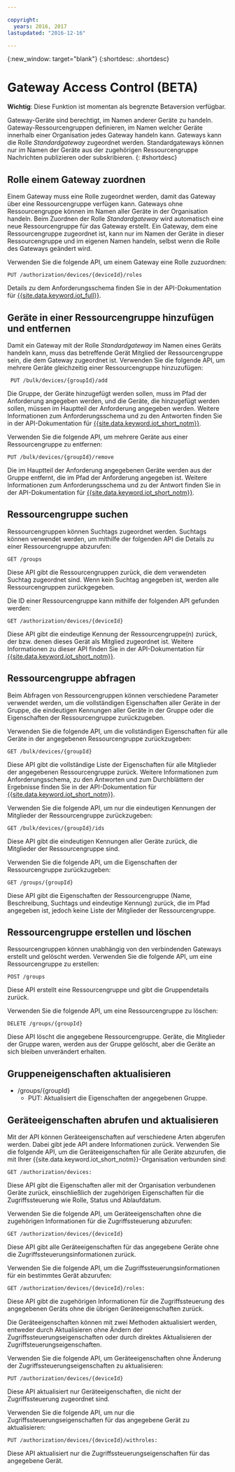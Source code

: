```yaml
---

copyright:
  years: 2016, 2017
lastupdated: "2016-12-16"

---
```


{:new_window: target="blank"}
{:shortdesc: .shortdesc}

# Gateway Access Control (BETA)

**Wichtig**: Diese Funktion ist momentan als begrenzte Betaversion verfügbar.

Gateway-Geräte sind berechtigt, im Namen anderer Geräte zu handeln. Gateway-Ressourcengruppen definieren, im Namen welcher Geräte innerhalb einer Organisation jedes Gateway handeln kann. Gateways kann die Rolle *Standardgateway* zugeordnet werden. Standardgateways können nur im Namen der Geräte aus der zugehörigen Ressourcengruppe Nachrichten publizieren oder subskribieren.
{: #shortdesc}


## Rolle einem Gateway zuordnen

Einem Gateway muss eine Rolle zugeordnet werden, damit das Gateway über eine Ressourcengruppe verfügen kann. Gateways ohne Ressourcengruppe können im Namen aller Geräte in der Organisation handeln. Beim Zuordnen der Rolle *Standardgateway* wird automatisch eine neue Ressourcengruppe für das Gateway erstellt. Ein Gateway, dem eine Ressourcengruppe zugeordnet ist, kann nur im Namen der Geräte in dieser Ressourcengruppe und im eigenen Namen handeln, selbst wenn die Rolle des Gateways geändert wird. 

Verwenden Sie die folgende API, um einem Gateway eine Rolle zuzuordnen: 

```
PUT /authorization/devices/{deviceId}/roles
```

Details zu dem Anforderungsschema finden Sie in der API-Dokumentation für [{{site.data.keyword.iot_full}}](https://docs.internetofthings.ibmcloud.com/swagger/limited-gateway.html#!/Limited_Gateway/put_authorization_devices_deviceId_roles).

## Geräte in einer Ressourcengruppe hinzufügen und entfernen

Damit ein Gateway mit der Rolle *Standardgateway* im Namen eines Geräts handeln kann, muss das betreffende Gerät Mitglied der Ressourcengruppe sein, die dem Gateway zugeordnet ist. Verwenden Sie die folgende API, um mehrere Geräte gleichzeitig einer Ressourcengruppe hinzuzufügen: 

```
 PUT /bulk/devices/{groupId}/add
```

Die Gruppe, der Geräte hinzugefügt werden sollen, muss im Pfad der Anforderung angegeben werden, und die Geräte, die hinzugefügt werden sollen, müssen im Hauptteil der Anforderung angegeben werden. Weitere Informationen zum Anforderungsschema und zu den Antworten finden Sie in der API-Dokumentation für [{{site.data.keyword.iot_short_notm}}](https://docs.internetofthings.ibmcloud.com/swagger/limited-gateway.html#!/Limited_Gateway/put_bulk_devices_groupId_add).

Verwenden Sie die folgende API, um mehrere Geräte aus einer Ressourcengruppe zu entfernen: 

```
PUT /bulk/devices/{groupId}/remove
```

Die im Hauptteil der Anforderung angegebenen Geräte werden aus der Gruppe entfernt, die im Pfad der Anforderung angegeben ist. Weitere Informationen zum Anforderungsschema und zu der Antwort finden Sie in der API-Dokumentation für [{{site.data.keyword.iot_short_notm}}](https://docs.internetofthings.ibmcloud.com/swagger/limited-gateway.html#!/Limited_Gateway/put_bulk_devices_groupId_remove).

## Ressourcengruppe suchen

Ressourcengruppen können Suchtags zugeordnet werden. Suchtags können verwendet werden, um mithilfe der folgenden API die Details zu einer Ressourcengruppe abzurufen: 

```
GET /groups
```

Diese API gibt die Ressourcengruppen zurück, die dem verwendeten Suchtag zugeordnet sind. Wenn kein Suchtag angegeben ist, werden alle Ressourcengruppen zurückgegeben.<!-- For more information about the request schema, response, and how to page through results, see the [{{site.data.keyword.iot_short_notm}} API documentation](LINK TO CORRECT API). -->

Die ID einer Ressourcengruppe kann mithilfe der folgenden API gefunden werden: 

```
GET /authorization/devices/{deviceId}
```

Diese API gibt die eindeutige Kennung der Ressourcengruppe(n) zurück, der bzw. denen dieses Gerät als Mitglied zugeordnet ist. Weitere Informationen zu dieser API finden Sie in der API-Dokumentation für [{{site.data.keyword.iot_short_notm}}](https://docs.internetofthings.ibmcloud.com/swagger/limited-gateway.html#!/Limited_Gateway/get_authorization_devices_deviceId).

## Ressourcengruppe abfragen

Beim Abfragen von Ressourcengruppen können verschiedene Parameter verwendet werden, um die vollständigen Eigenschaften aller Geräte in der Gruppe, die eindeutigen Kennungen aller Geräte in der Gruppe oder die Eigenschaften der Ressourcengruppe zurückzugeben. 

Verwenden Sie die folgende API, um die vollständigen Eigenschaften für alle Geräte in der angegebenen Ressourcengruppe zurückzugeben: 

```
GET /bulk/devices/{groupId}
```

Diese API gibt die vollständige Liste der Eigenschaften für alle Mitglieder der angegebenen Ressourcengruppe zurück. Weitere Informationen zum Anforderungsschema, zu den Antworten und zum Durchblättern der Ergebnisse finden Sie in der API-Dokumentation für [{{site.data.keyword.iot_short_notm}}](https://docs.internetofthings.ibmcloud.com/swagger/limited-gateway.html#!/Limited_Gateway/get_bulk_devices_groupId).

Verwenden Sie die folgende API, um nur die eindeutigen Kennungen der Mitglieder der Ressourcengruppe zurückzugeben: 

```
GET /bulk/devices/{groupId}/ids
```

Diese API gibt die eindeutigen Kennungen aller Geräte zurück, die Mitglieder der Ressourcengruppe sind. <!-- For more information on the request schema and responses, see the [{{site.data.keyword.iot_short_notm}} API documentation](LINK TO CORRECT API). -->

Verwenden Sie die folgende API, um die Eigenschaften der Ressourcengruppe zurückzugeben: 

```
GET /groups/{groupId}
```

Diese API gibt die Eigenschaften der Ressourcengruppe (Name, Beschreibung, Suchtags und eindeutige Kennung) zurück, die im Pfad angegeben ist, jedoch keine Liste der Mitglieder der Ressourcengruppe. <!-- For more information on the request schema and responses, see the [{{site.data.keyword.iot_short_notm}} API documentation](LINK TO CORRECT API). -->

## Ressourcengruppe erstellen und löschen

Ressourcengruppen können unabhängig von den verbindenden Gateways erstellt und gelöscht werden. Verwenden Sie die folgende API, um eine Ressourcengruppe zu erstellen: 

```
POST /groups
```

Diese API erstellt eine Ressourcengruppe und gibt die Gruppendetails zurück. <!-- For details on the request schema and the responses, see the [{{site.data.keyword.iot_short_notm}} API documentation](LINK TO CORRECT API). -->

Verwenden Sie die folgende API, um eine Ressourcengruppe zu löschen: 

```
DELETE /groups/{groupId}
```

Diese API löscht die angegebene Ressourcengruppe. Geräte, die Mitglieder der Gruppe waren, werden aus der Gruppe gelöscht, aber die Geräte an sich bleiben unverändert erhalten. <!-- For more information, see the [{{site.data.keyword.iot_short_notm}} API documentation](LINK TO CORRECT API). -->

## Gruppeneigenschaften aktualisieren



  - /groups/{groupId}
    - PUT: Aktualisiert die Eigenschaften der angegebenen Gruppe.

## Geräteeigenschaften abrufen und aktualisieren

Mit der API können Geräteeigenschaften auf verschiedene Arten abgerufen werden. Dabei gibt jede API andere Informationen zurück. Verwenden Sie die folgende API, um die Geräteeigenschaften für alle Geräte abzurufen, die mit Ihrer {{site.data.keyword.iot_short_notm}}-Organisation verbunden sind: 

```
GET /authorization/devices:

```

Diese API gibt die Eigenschaften aller mit der Organisation verbundenen Geräte zurück, einschließlich der zugehörigen Eigenschaften für die Zugriffssteuerung wie Rolle, Status und Ablaufdatum.<!-- For more information on responses and how to page through results, see the [{{site.data.keyword.iot_short_notm}} API documentation](LINK TO CORRECT API). -->

Verwenden Sie die folgende API, um Geräteeigenschaften ohne die zugehörigen Informationen für die Zugriffssteuerung abzurufen: 

```
GET /authorization/devices/{deviceId}
```

Diese API gibt alle Geräteeigenschaften für das angegebene Geräte ohne die Zugriffssteuerungsinformationen zurück. <!-- For more information, see the [{{site.data.keyword.iot_short_notm}} device model documentation](LINK TO DEVICE MODEL) and [API documentation](LINK TO CORRECT API). -->

Verwenden Sie die folgende API, um die Zugriffssteuerungsinformationen für ein bestimmtes Gerät abzurufen: 

```
GET /authorization/devices/{deviceId}/roles:
```

Diese API gibt die zugehörigen Informationen für die Zugriffssteuerung des angegebenen Geräts ohne die übrigen Geräteeigenschaften zurück. <!-- For more information on the request schema and responses, see the [{{site.data.keyword.iot_short_notm}} API documentation](LINK TO CORRECT API). -->

Die Geräteeigenschaften können mit zwei Methoden aktualisiert werden, entweder durch Aktualisieren ohne Ändern der Zugriffssteuerungseigenschaften oder durch direktes Aktualisieren der Zugriffsteuerungseigenschaften. 

Verwenden Sie die folgende API, um Geräteeigenschaften ohne Änderung der Zugriffssteuerungseigenschaften zu aktualisieren: 

```
PUT /authorization/devices/{deviceId}
```

Diese API aktualisiert nur Geräteeigenschaften, die nicht der Zugriffssteuerung zugeordnet sind. <!-- For more information on request schema, see the [{{site.data.keyword.iot_short_notm}} API documentation](LINK TO CORRECT API). -->

Verwenden Sie die folgende API, um nur die Zugriffssteuerungseigenschaften für das angegebene Gerät zu aktualisieren: 

```
PUT /authorization/devices/{deviceId}/withroles:
```

Diese API aktualisiert nur die Zugriffssteuerungseigenschaften für das angegebene Gerät. <!-- For more information on the request schema, see the [{{site.data.keyword.iot_short_notm}} API documentation](LINK TO CORRECT API). -->
